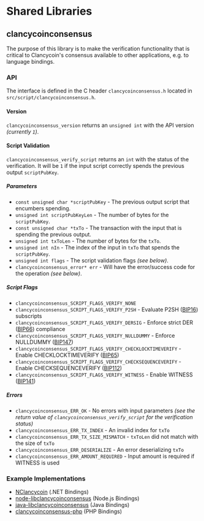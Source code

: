 Shared Libraries
================

## clancycoinconsensus

The purpose of this library is to make the verification functionality that is critical to Clancycoin's consensus available to other applications, e.g. to language bindings.

### API

The interface is defined in the C header `clancycoinconsensus.h` located in `src/script/clancycoinconsensus.h`.

#### Version

`clancycoinconsensus_version` returns an `unsigned int` with the API version *(currently `1`)*.

#### Script Validation

`clancycoinconsensus_verify_script` returns an `int` with the status of the verification. It will be `1` if the input script correctly spends the previous output `scriptPubKey`.

##### Parameters
- `const unsigned char *scriptPubKey` - The previous output script that encumbers spending.
- `unsigned int scriptPubKeyLen` - The number of bytes for the `scriptPubKey`.
- `const unsigned char *txTo` - The transaction with the input that is spending the previous output.
- `unsigned int txToLen` - The number of bytes for the `txTo`.
- `unsigned int nIn` - The index of the input in `txTo` that spends the `scriptPubKey`.
- `unsigned int flags` - The script validation flags *(see below)*.
- `clancycoinconsensus_error* err` - Will have the error/success code for the operation *(see below)*.

##### Script Flags
- `clancycoinconsensus_SCRIPT_FLAGS_VERIFY_NONE`
- `clancycoinconsensus_SCRIPT_FLAGS_VERIFY_P2SH` - Evaluate P2SH ([BIP16](https://github.com/clancycoin/bips/blob/master/bip-0016.mediawiki)) subscripts
- `clancycoinconsensus_SCRIPT_FLAGS_VERIFY_DERSIG` - Enforce strict DER ([BIP66](https://github.com/clancycoin/bips/blob/master/bip-0066.mediawiki)) compliance
- `clancycoinconsensus_SCRIPT_FLAGS_VERIFY_NULLDUMMY` - Enforce NULLDUMMY ([BIP147](https://github.com/clancycoin/bips/blob/master/bip-0147.mediawiki))
- `clancycoinconsensus_SCRIPT_FLAGS_VERIFY_CHECKLOCKTIMEVERIFY` - Enable CHECKLOCKTIMEVERIFY ([BIP65](https://github.com/clancycoin/bips/blob/master/bip-0065.mediawiki))
- `clancycoinconsensus_SCRIPT_FLAGS_VERIFY_CHECKSEQUENCEVERIFY` - Enable CHECKSEQUENCEVERIFY ([BIP112](https://github.com/clancycoin/bips/blob/master/bip-0112.mediawiki))
- `clancycoinconsensus_SCRIPT_FLAGS_VERIFY_WITNESS` - Enable WITNESS ([BIP141](https://github.com/clancycoin/bips/blob/master/bip-0141.mediawiki))

##### Errors
- `clancycoinconsensus_ERR_OK` - No errors with input parameters *(see the return value of `clancycoinconsensus_verify_script` for the verification status)*
- `clancycoinconsensus_ERR_TX_INDEX` - An invalid index for `txTo`
- `clancycoinconsensus_ERR_TX_SIZE_MISMATCH` - `txToLen` did not match with the size of `txTo`
- `clancycoinconsensus_ERR_DESERIALIZE` - An error deserializing `txTo`
- `clancycoinconsensus_ERR_AMOUNT_REQUIRED` - Input amount is required if WITNESS is used

### Example Implementations
- [NClancycoin](https://github.com/NicolasDorier/NClancycoin/blob/master/NClancycoin/Script.cs#L814) (.NET Bindings)
- [node-libclancycoinconsensus](https://github.com/bitpay/node-libclancycoinconsensus) (Node.js Bindings)
- [java-libclancycoinconsensus](https://github.com/dexX7/java-libclancycoinconsensus) (Java Bindings)
- [clancycoinconsensus-php](https://github.com/Bit-Wasp/clancycoinconsensus-php) (PHP Bindings)
